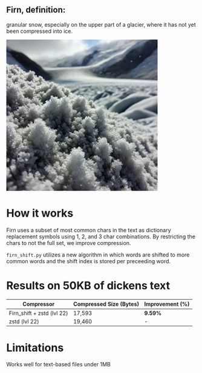 ## Firn, definition:
granular snow, especially on the upper part of a glacier, where it has not yet been compressed into ice.

<img src="img.png" alt="firn" width="400">

# How it works
Firn uses a subset of most common chars in the text as dictionary replacement symbols using 1, 2, and 3 char combinations. By restricting the chars to not the full set, we improve compression.

`firn_shift.py` utilizes a new algorithm in which words are shifted to more common words and the shift index is stored per preceeding word.

# Results on 50KB of dickens text
| Compressor | Compressed Size (Bytes) | Improvement (%) |
|------------|--------------------------|-----------------|
| Firn_shift + zstd (lvl 22)       | 17,593                   | **9.59%**        |
| zstd (lvl 22) | 19,460                | -               |

# Limitations
Works well for text-based files under 1MB
